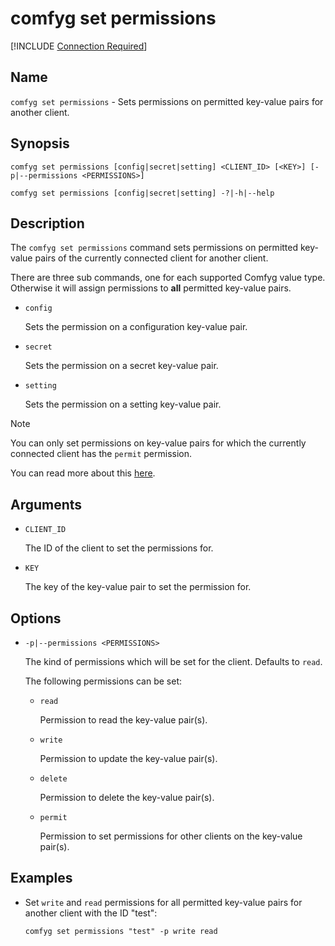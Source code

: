 ﻿# comfyg set permissions

[!INCLUDE [Connection Required](connection_required_note.md)]

## Name

`comfyg set permissions` - Sets permissions on permitted key-value pairs for another client.

## Synopsis

```shell
comfyg set permissions [config|secret|setting] <CLIENT_ID> [<KEY>] [-p|--permissions <PERMISSIONS>]

comfyg set permissions [config|secret|setting] -?|-h|--help
```

## Description

The `comfyg set permissions` command sets permissions on permitted key-value pairs of the currently connected client for
another client.

There are three sub commands, one for each supported Comfyg value type. Otherwise it will assign permissions to **all**
permitted key-value pairs.

- `config`

  Sets the permission on a configuration key-value pair.

- `secret`

  Sets the permission on a secret key-value pair.

- `setting`

  Sets the permission on a setting key-value pair.

> [!NOTE]
> You can only set permissions on key-value pairs for which the currently connected client has the `permit` permission.
>
> You can read more about this [here](../security.md#permissions).

## Arguments

- `CLIENT_ID`

  The ID of the client to set the permissions for.

- `KEY`

  The key of the key-value pair to set the permission for.

## Options

- `-p|--permissions <PERMISSIONS>`

  The kind of permissions which will be set for the client. Defaults to `read`.

  The following permissions can be set:

  - `read`
  
    Permission to read the key-value pair(s).

  - `write`

    Permission to update the key-value pair(s).

  - `delete`

    Permission to delete the key-value pair(s).

  - `permit`

    Permission to set permissions for other clients on the key-value pair(s).

## Examples

- Set `write` and `read` permissions for all permitted key-value pairs for another client with the ID "test":

  ```shell
  comfyg set permissions "test" -p write read
  ```
